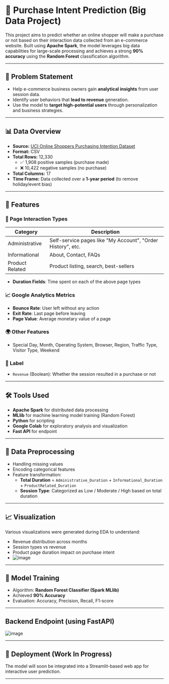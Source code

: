 # 🛒 Purchase Intent Prediction (Big Data Project)

This project aims to predict whether an online shopper will make a purchase or not based on their interaction data collected from an e-commerce website. Built using **Apache Spark**, the model leverages big data capabilities for large-scale processing and achieves a strong **90% accuracy** using the **Random Forest** classification algorithm.

---

## 🧠 Problem Statement

- Help e-commerce business owners gain **analytical insights** from user session data.
- Identify user behaviors that **lead to revenue** generation.
- Use the model to **target high-potential users** through personalization and business strategies.

---

## 📊 Data Overview

- **Source:** [UCI Online Shoppers Purchasing Intention Dataset](https://archive.ics.uci.edu/dataset/468/online+shoppers+purchasing+intention+dataset)
- **Format:** CSV
- **Total Rows:** 12,330  
  - ✅ 1,908 positive samples (purchase made)  
  - ❌ 10,422 negative samples (no purchase)
- **Total Columns:** 17
- **Time Frame:** Data collected over a **1-year period** (to remove holiday/event bias)

---

## 🧾 Features

### 🧩 Page Interaction Types
| Category       | Description |
|----------------|-------------|
| Administrative | Self-service pages like "My Account", "Order History", etc. |
| Informational  | About, Contact, FAQs |
| Product Related| Product listing, search, best-sellers |

- **Duration Fields**: Time spent on each of the above page types

### 📈 Google Analytics Metrics
- **Bounce Rate**: User left without any action  
- **Exit Rate**: Last page before leaving  
- **Page Value**: Average monetary value of a page

### 🌍 Other Features
- Special Day, Month, Operating System, Browser, Region, Traffic Type, Visitor Type, Weekend

### 🎯 Label
- `Revenue` (Boolean): Whether the session resulted in a purchase or not

---

## 🛠 Tools Used

- **Apache Spark** for distributed data processing
- **MLlib** for machine learning model training (Random Forest)
- **Python** for scripting
- **Google Colab** for exploratory analysis and visualization
- **Fast API** for endpoint

---

## 🔄 Data Preprocessing

- Handling missing values
- Encoding categorical features
- Feature transformation:
  - **Total Duration** = `Administrative_Duration` + `Informational_Duration` + `ProductRelated_Duration`
  - **Session Type**: Categorized as Low / Moderate / High based on total duration

---

## 📈 Visualization

Various visualizations were generated during EDA to understand:

- Revenue distribution across months
- Session types vs revenue
- Product page duration impact on purchase intent
- ![image](https://github.com/user-attachments/assets/92ca6b27-7a74-4d9f-959e-420668a8412f)


---

## 🧪 Model Training

- Algorithm: **Random Forest Classifier (Spark MLlib)**
- Achieved **90% Accuracy**
- Evaluation: Accuracy, Precision, Recall, F1-score

---

## Backend Endpoint (using FastAPI)

![image](https://github.com/user-attachments/assets/7651159b-a8e4-4563-8d7d-fda852db8170)

---

## 🚀 Deployment (Work In Progress)

The model will soon be integrated into a Streamlit-based web app for interactive user prediction.  

---
